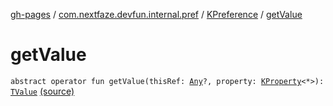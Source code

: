 [gh-pages](../../index.md) / [com.nextfaze.devfun.internal.pref](../index.md) / [KPreference](index.md) / [getValue](./get-value.md)

# getValue

`abstract operator fun getValue(thisRef: `[`Any`](https://kotlinlang.org/api/latest/jvm/stdlib/kotlin/-any/index.html)`?, property: `[`KProperty`](https://kotlinlang.org/api/latest/jvm/stdlib/kotlin.reflect/-k-property/index.html)`<*>): `[`TValue`](index.md#TValue) [(source)](https://github.com/NextFaze/dev-fun/tree/master/devfun-internal/src/main/java/com/nextfaze/devfun/internal/pref/SharedPreferences.kt#L20)